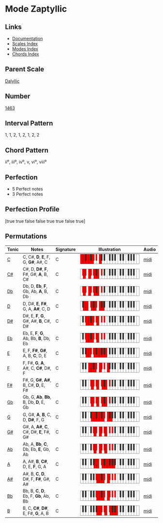 # Mode Zaptyllic

## Links

- [Documentation](index.md)
- [Scales Index](Scales.md)
- [Modes Index](Modes.md)
- [Chords Index](Chords.md)

## Parent Scale

[Dalyllic](ScaleDalyllic.md)

## Number

[1463](https://ianring.com/musictheory/scales/1463)

## Interval Pattern

1, 1, 2, 1, 2, 1, 2, 2

## Chord Pattern

ii⁰, iii⁰, iv⁰, v, vi⁰, viii⁰

## Perfection

- 5 Perfect notes
- 3 Perfect notes

## Perfection Profile

[true true false false true true false true]

## Permutations

| Tonic | Notes | Signature | Illustration | Audio |
|-------|-------|-----------|--------------|-------|
| [C](ModeCNaturalZaptyllic.md) | C, C#, **D**, **E**, F, G, **G#**, A#, C | C | ![CNaturalZaptyllic](ModeCNaturalZaptyllic.png) | [midi](https://github.com/edipermadi/music/blob/main/docs/ModeCNaturalZaptyllic.mid?raw=true) |
| [C#](ModeCSharpZaptyllic.md) | C#, D, **D#**, **F**, F#, G#, **A**, B, C# | C | ![CSharpZaptyllic](ModeCSharpZaptyllic.png) | [midi](https://github.com/edipermadi/music/blob/main/docs/ModeCSharpZaptyllic.mid?raw=true) |
| [Db](ModeDFlatZaptyllic.md) | Db, D, **Eb**, **F**, Gb, Ab, **A**, B, Db | C | ![DFlatZaptyllic](ModeDFlatZaptyllic.png) | [midi](https://github.com/edipermadi/music/blob/main/docs/ModeDFlatZaptyllic.mid?raw=true) |
| [D](ModeDNaturalZaptyllic.md) | D, D#, **E**, **F#**, G, A, **A#**, C, D | C | ![DNaturalZaptyllic](ModeDNaturalZaptyllic.png) | [midi](https://github.com/edipermadi/music/blob/main/docs/ModeDNaturalZaptyllic.mid?raw=true) |
| [D#](ModeDSharpZaptyllic.md) | D#, E, **F**, **G**, G#, A#, **B**, C#, D# | C | ![DSharpZaptyllic](ModeDSharpZaptyllic.png) | [midi](https://github.com/edipermadi/music/blob/main/docs/ModeDSharpZaptyllic.mid?raw=true) |
| [Eb](ModeEFlatZaptyllic.md) | Eb, E, **F**, **G**, Ab, Bb, **B**, Db, Eb | C | ![EFlatZaptyllic](ModeEFlatZaptyllic.png) | [midi](https://github.com/edipermadi/music/blob/main/docs/ModeEFlatZaptyllic.mid?raw=true) |
| [E](ModeENaturalZaptyllic.md) | E, F, **F#**, **G#**, A, B, **C**, D, E | C | ![ENaturalZaptyllic](ModeENaturalZaptyllic.png) | [midi](https://github.com/edipermadi/music/blob/main/docs/ModeENaturalZaptyllic.mid?raw=true) |
| [F](ModeFNaturalZaptyllic.md) | F, F#, **G**, **A**, A#, C, **C#**, D#, F | C | ![FNaturalZaptyllic](ModeFNaturalZaptyllic.png) | [midi](https://github.com/edipermadi/music/blob/main/docs/ModeFNaturalZaptyllic.mid?raw=true) |
| [F#](ModeFSharpZaptyllic.md) | F#, G, **G#**, **A#**, B, C#, **D**, E, F# | C | ![FSharpZaptyllic](ModeFSharpZaptyllic.png) | [midi](https://github.com/edipermadi/music/blob/main/docs/ModeFSharpZaptyllic.mid?raw=true) |
| [Gb](ModeGFlatZaptyllic.md) | Gb, G, **Ab**, **Bb**, B, Db, **D**, E, Gb | C | ![GFlatZaptyllic](ModeGFlatZaptyllic.png) | [midi](https://github.com/edipermadi/music/blob/main/docs/ModeGFlatZaptyllic.mid?raw=true) |
| [G](ModeGNaturalZaptyllic.md) | G, G#, **A**, **B**, C, D, **D#**, F, G | C | ![GNaturalZaptyllic](ModeGNaturalZaptyllic.png) | [midi](https://github.com/edipermadi/music/blob/main/docs/ModeGNaturalZaptyllic.mid?raw=true) |
| [G#](ModeGSharpZaptyllic.md) | G#, A, **A#**, **C**, C#, D#, **E**, F#, G# | C | ![GSharpZaptyllic](ModeGSharpZaptyllic.png) | [midi](https://github.com/edipermadi/music/blob/main/docs/ModeGSharpZaptyllic.mid?raw=true) |
| [Ab](ModeAFlatZaptyllic.md) | Ab, A, **Bb**, **C**, Db, Eb, **E**, Gb, Ab | C | ![AFlatZaptyllic](ModeAFlatZaptyllic.png) | [midi](https://github.com/edipermadi/music/blob/main/docs/ModeAFlatZaptyllic.mid?raw=true) |
| [A](ModeANaturalZaptyllic.md) | A, A#, **B**, **C#**, D, E, **F**, G, A | C | ![ANaturalZaptyllic](ModeANaturalZaptyllic.png) | [midi](https://github.com/edipermadi/music/blob/main/docs/ModeANaturalZaptyllic.mid?raw=true) |
| [A#](ModeASharpZaptyllic.md) | A#, B, **C**, **D**, D#, F, **F#**, G#, A# | C | ![ASharpZaptyllic](ModeASharpZaptyllic.png) | [midi](https://github.com/edipermadi/music/blob/main/docs/ModeASharpZaptyllic.mid?raw=true) |
| [Bb](ModeBFlatZaptyllic.md) | Bb, B, **C**, **D**, Eb, F, **Gb**, Ab, Bb | C | ![BFlatZaptyllic](ModeBFlatZaptyllic.png) | [midi](https://github.com/edipermadi/music/blob/main/docs/ModeBFlatZaptyllic.mid?raw=true) |
| [B](ModeBNaturalZaptyllic.md) | B, C, **C#**, **D#**, E, F#, **G**, A, B | C | ![BNaturalZaptyllic](ModeBNaturalZaptyllic.png) | [midi](https://github.com/edipermadi/music/blob/main/docs/ModeBNaturalZaptyllic.mid?raw=true) |
